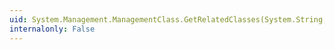 ```yaml
---
uid: System.Management.ManagementClass.GetRelatedClasses(System.String,System.String,System.String,System.String,System.String,System.String,System.Management.EnumerationOptions)
internalonly: False
---
```

